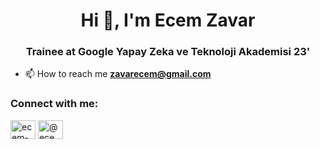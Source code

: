 <!--
## Hi there 👋

**ecemzavar/ecemzavar** is a ✨ _special_ ✨ repository because its `README.md` (this file) appears on your GitHub profile.

Here are some ideas to get you started:

- 🔭 I’m currently working on ...
- 🌱 I’m currently learning ...
- 👯 I’m looking to collaborate on ...
- 🤔 I’m looking for help with ...
- 💬 Ask me about ...
- 📫 How to reach me: ...
- 😄 Pronouns: ...
- ⚡ Fun fact: ...
-->
<h1 align="center">Hi 👋, I'm Ecem Zavar</h1>
<h3 align="center">Trainee at Google Yapay Zeka ve Teknoloji Akademisi 23'</h3>

- 📫 How to reach me **zavarecem@gmail.com**

<h3 align="left">Connect with me:</h3>
<p align="left">
<a href="https://linkedin.com/in/ecem-zavar-a10b64209" target="blank"><img align="center" src="https://raw.githubusercontent.com/rahuldkjain/github-profile-readme-generator/master/src/images/icons/Social/linked-in-alt.svg" alt="ecem-zavar-a10b64209" height="30" width="40" /></a>
<a href="https://medium.com/@ecemzavar" target="blank"><img align="center" src="https://raw.githubusercontent.com/rahuldkjain/github-profile-readme-generator/master/src/images/icons/Social/medium.svg" alt="@ecemzavar" height="30" width="40" /></a>
</p>

